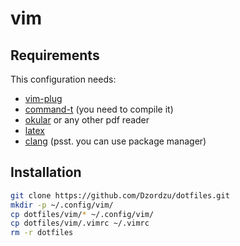 # vim

## Requirements

This configuration needs: 

- [vim-plug](https://github.com/junegunn/vim-plug)
- [command-t](https://github.com/wincent/command-t) (you need to compile it)
- [okular](https://okular.kde.org) or any other pdf reader
- [latex](https://www.latex-project.org/get/)
- [clang](http://releases.llvm.org/download.html) (psst. you can use package manager)

## Installation

```bash
git clone https://github.com/Dzordzu/dotfiles.git
mkdir -p ~/.config/vim/
cp dotfiles/vim/* ~/.config/vim/
cp dotfiles/vim/.vimrc ~/.vimrc
rm -r dotfiles
```


